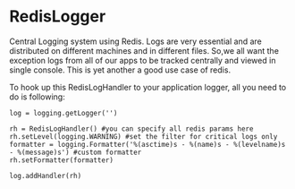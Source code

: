 RedisLogger
===========

Central Logging system using Redis.
Logs are very essential and are  distributed on different machines and in different files. 
So,we all want the exception logs from all of our apps to be tracked centrally and viewed in single console. This is yet another a good use case of redis.

To hook up this RedisLogHandler to your application logger, all you need to do is following:

	log = logging.getLogger('')

	rh = RedisLogHandler() #you can specify all redis params here
	rh.setLevel(logging.WARNING) #set the filter for critical logs only
	formatter = logging.Formatter('%(asctime)s - %(name)s - %(levelname)s - %(message)s') #custom formatter
	rh.setFormatter(formatter)

	log.addHandler(rh)

